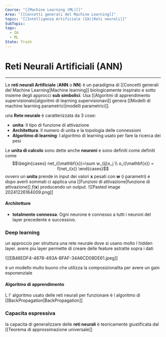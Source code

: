 ```yaml
---
Course: "[[Machine Learning (ML)]]"
Area: "[[Concetti generali del Machine Learning]]"
topic: "[[Intelligenza Artificiale (IA)|Reti neurali]]"
SubTopic: 
tags:
  - IA
  - ML
State: Trash
---
```

# Reti Neurali Artificiali (ANN)
---
Le  __reti neurali Artificiale__ (__ANN__ o __NN__) è un paradigma di [[Concetti generali del Machine Learning|Machine learning]] biologicamente inspirato e sotto insieme degli approcci __sub simbolici__. Usa [[Algoritmi di apprendimento supervisionato|algoritmi di learning supervisionavi]] genera [[Modelli di machine learning parametrici|modelli parametrici]].

una __Rete neurale__ è caratterizzata da 3 cose:
- __unita__: Il tipo di funzione di attivazione
- __Architettura__: Il numero di unita e la topologia delle connessioni
- __Algoritmo di learning__: l algoritmo di learning usato per fare la ricerca dei pesi

Le  __unita di calcolo__  sono dette anche  __neuroni__  e sono definiti come  definiti come $$\begin{cases}
net_i(\mathbf{x})=\sum w_{ij}x_j \\
o_i(\mathbf{x}) = f(net_i(x))
\end{cases}$$ovvero un __unita__ prende in input dei valori $\mathbf{x}$ pesati con $\mathbf{w}$ (i parametri) e dopo averli sommati ci applica una [[Funzioni di attivazione|funzione di attivazione]]  $f(\mathbf{x})$  producendo un output.
![[Pasted image 20241226164009.png]]





#### Architetture
- __totalmente connessa__: Ogni neurone è connesso a tutti i neuroni del layer precedente e successivo. 



### Deep learning
un approccio per struttura una rete neurale dove si usano molto l hidden layer.
avere piu layer permette di creare delle feature astratte sopra i dati 

![[EB46EDF4-4878-493A-BFAF-34A6CD08DE61.jpeg]]


è un modello multo buono che utilizza la composizionalita per avere un gain esponenziale 




#### Algoritmo di apprendimento
L l' algoritmo usato delle reti neurali per funzionare è l algoritmo di [[BackPropagation|BackPropagation]] 


### Capacita espressiva
la capacita di generalizzare delle __reti neurali__ è teoricamente giustificata dal [[Teorema di approssimazione universale]]